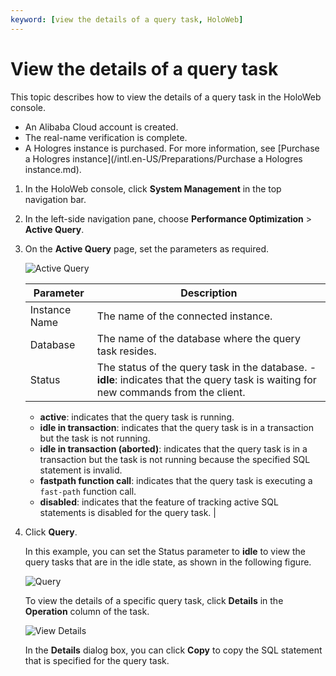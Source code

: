 ```yaml
---
keyword: [view the details of a query task, HoloWeb]
---
```


# View the details of a query task

This topic describes how to view the details of a query task in the HoloWeb console.

-   An Alibaba Cloud account is created.
-   The real-name verification is complete.
-   A Hologres instance is purchased. For more information, see [Purchase a Hologres instance](/intl.en-US/Preparations/Purchase a Hologres instance.md).

1.  In the HoloWeb console, click **System Management** in the top navigation bar.

2.  In the left-side navigation pane, choose **Performance Optimization** \> **Active Query**.

3.  On the **Active Query** page, set the parameters as required.

    ![Active Query](https://static-aliyun-doc.oss-accelerate.aliyuncs.com/assets/img/en-US/8377993261/p275086.png)

    |Parameter|Description|
    |---------|-----------|
    |Instance Name|The name of the connected instance.|
    |Database|The name of the database where the query task resides.|
    |Status|The status of the query task in the database.     -   **idle**: indicates that the query task is waiting for new commands from the client.
    -   **active**: indicates that the query task is running.
    -   **idle in transaction**: indicates that the query task is in a transaction but the task is not running.
    -   **idle in transaction \(aborted\)**: indicates that the query task is in a transaction but the task is not running because the specified SQL statement is invalid.
    -   **fastpath function call**: indicates that the query task is executing a `fast-path` function call.
    -   **disabled**: indicates that the feature of tracking active SQL statements is disabled for the query task. |

4.  Click **Query**.

    In this example, you can set the Status parameter to **idle** to view the query tasks that are in the idle state, as shown in the following figure.

    ![Query](https://static-aliyun-doc.oss-accelerate.aliyuncs.com/assets/img/en-US/9969182061/p141659.png)

    To view the details of a specific query task, click **Details** in the **Operation** column of the task.

    ![View Details](https://static-aliyun-doc.oss-accelerate.aliyuncs.com/assets/img/en-US/9969182061/p141697.png)

    In the **Details** dialog box, you can click **Copy** to copy the SQL statement that is specified for the query task.


